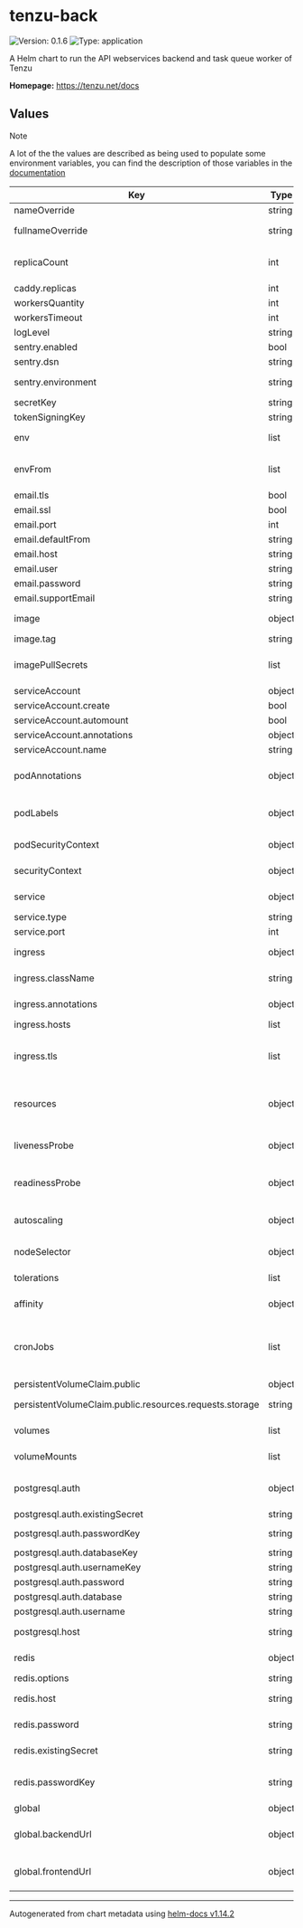 # tenzu-back

![Version: 0.1.6](https://img.shields.io/badge/Version-0.1.6-informational?style=flat-square)  ![Type: application](https://img.shields.io/badge/Type-application-informational?style=flat-square)

A Helm chart to run the API webservices backend and task queue worker of Tenzu

**Homepage:** <https://tenzu.net/docs>

## Values

> [!NOTE]
> A lot of the the values are described as being used to populate some environment variables,
> you can find the description of those variables in the [documentation](https://tenzu.net/docs/configuration#configure-tenzu-backend)

| Key | Type | Default | Description |
|-----|------|---------|-------------|
| nameOverride | string | will use .Chart.Name | Used by name template: to fill the app.kubernetes.io/name label |
| fullnameOverride | string | will use .Release.Name suffixed with name template, if .Release.Name does not already contains it | Used by fullname template: to fill the name of all created kubernetes component |
| replicaCount | int | `1` | number of pod replicas for the api backend and the worker service if not using autoscaling see: https://kubernetes.io/docs/concepts/workloads/controllers/replicaset/ |
| caddy.replicas | int | `1` |  |
| workersQuantity | int | `1` | number workers started by gunicorn |
| workersTimeout | int | `120` | timeout of workers used by gunicorn |
| logLevel | string | `"warning"` | level of log produced by gunicorn |
| sentry.enabled | bool | `false` | Whether to set the environment variable expected by the error tracker |
| sentry.dsn | string | `nil` | Used to populate SENTRY_DSN |
| sentry.environment | string | `nil` | Used to populate SENTRY_ENVIRONMENT, SENTRY_RELEASE will be set using the image.tag value |
| secretKey | string | `nil` | Used to populate `TENZU_SECRET_KEY` |
| tokenSigningKey | string | `nil` | Used to populate `TENZU_TOKENS__SIGNING_KEY` |
| env | list | `[]` | additionnal environment variable to set on every jobs and on the backend and task queue Deployment objects. |
| envFrom | list | `[]` | additionnal environment variable to set on every jobs and on the backend and task queue Deployment objects, fecthed from a seceret or config map |
| email.tls | bool | `true` | Used to populate `TENZU_EMAIL__EMAIL_USE_TLS` |
| email.ssl | bool | `false` | Used to populate `TENZU_EMAIL__EMAIL_USE_SSL` |
| email.port | int | `547` | Used to populate `TENZU_EMAIL__EMAIL_PORT` |
| email.defaultFrom | string | `nil` | Used to populate `TENZU_EMAIL__DEFAULT_FROM_EMAIL` |
| email.host | string | `nil` | Used to populate `TENZU_EMAIL__EMAIL_HOST` |
| email.user | string | `nil` | Used to populate `TENZU_EMAIL__EMAIL_HOST_USER` |
| email.password | string | `nil` | Used to populate `TENZU_EMAIL__EMAIL_HOST_PASSWORD` |
| email.supportEmail | string | `nil` | Used to populate `TENZU_SUPPORT_EMAIL` |
| image | object | `{"pullPolicy":"IfNotPresent","repository":"ghcr.io/biru-scop/tenzu-back","tag":"latest"}` | Image to use for the application see: https://kubernetes.io/docs/concepts/containers/images/ |
| image.tag | string | `"latest"` | Overrides the image tag |
| imagePullSecrets | list | `nil` | List of secrets needed to pull an image from a private repository see: https://kubernetes.io/docs/tasks/configure-pod-container/pull-image-private-registry/ |
| serviceAccount | object | `{"annotations":{},"automount":true,"create":true,"name":""}` | service account properties |
| serviceAccount.create | bool | `true` | Specifies whether a service account should be created |
| serviceAccount.automount | bool | `true` | Automatically mount a ServiceAccount's API credentials |
| serviceAccount.annotations | object | `{}` | Annotations to add to the service account |
| serviceAccount.name | string | If create is true, a name is generated using the fullname template, else it will be set to "default" | The name of the service account to use. |
| podAnnotations | object | `{}` | Extra annotation to put on backend and task queue Deployment objects see: https://kubernetes.io/docs/concepts/overview/working-with-objects/annotations/ |
| podLabels | object | `{}` | Extra labels to put on backend and task queue Deployment objects see: https://kubernetes.io/docs/concepts/overview/working-with-objects/labels/ |
| podSecurityContext | object | `{}` | definition of the pod level securityContext on backend and task queue Deployment objects |
| securityContext | object | `{}` | definition of the container level securityContext on backend and task queue Deployment objects |
| service | object | `{"port":8000,"type":"ClusterIP"}` | see: https://kubernetes.io/docs/concepts/services-networking/service/ |
| service.type | string | `"ClusterIP"` | service type defined for the backend and the reverse proxy |
| service.port | int | `8000` | service port to access the backend |
| ingress | object | `{"annotations":{},"className":"","enabled":false,"hosts":[],"tls":[]}` | properties used to define an Ingress see: https://kubernetes.io/docs/concepts/services-networking/ingress/ |
| ingress.className | string | `""` | will be used to set ingressClassName and "kubernetes.io/ingress.class" annotation depending on k8s version |
| ingress.annotations | object | Will set kubernetes.io/ingress.class to ingress.className if needed | ingress annotations, can be "kubernetes.io/ingress.class", "kubernetes.io/tls-acme", "cert-manager.io/cluster-issuer", etc. |
| ingress.hosts | list | `[]` | list of the hosts that will be exposed |
| ingress.tls | list | `[]` | Expect values in format {secretName: "", hosts: []}, If one of the domain in `ingress.hosts` is also defined as `global.backendUrl/frontendUrl.host` You must take care to define tls for it if you also set `global.backendUrl/frontendUrl.scheme` to "https" |
| resources | object | `{}` | container's resources definition set on every jobs and on the backend and task queue Deployment objects, If you want to set it, use the following format: `{limits: {cpu: 100m, memory: 128Mi}, requests: cpu: 100m, memory: 128Mi}}` |
| livenessProbe | object | `{"httpGet":{"path":"/api/v1/healthcheck","port":8000}}` | livenessProbe for the container of the backend service see: https://kubernetes.io/docs/tasks/configure-pod-container/configure-liveness-readiness-startup-probes/ |
| readinessProbe | object | `{"httpGet":{"path":"/api/v1/healthcheck","port":8000}}` | readinessProbe for the container of the backend service see: https://kubernetes.io/docs/tasks/configure-pod-container/configure-liveness-readiness-startup-probes/ |
| autoscaling | object | `{"enabled":false,"maxReplicas":100,"minReplicas":1,"targetCPUUtilizationPercentage":80,"targetMemoryUtilizationPercentage":80}` | Whether to define a HorizontalPodAutoscaler with the following scaling properties on cpu and memory consumption see: https://kubernetes.io/docs/concepts/workloads/autoscaling/ |
| nodeSelector | object | `{}` | nodeSelector pod property for the backend and task queue Deployment objects |
| tolerations | list | `[]` | tolerations pod property for the backend and task queue Deployment objects |
| affinity | object | `{}` | affinity pod property for the backend and task queue Deployment objects |
| cronJobs | list | `[]` | list of object in format {name: string, schedule: string, command: string[]} schedule and command should be set to the format expected by CronJob (see: https://kubernetes.io/docs/concepts/workloads/controllers/cron-jobs/) |
| persistentVolumeClaim.public | object | `{"accessModes":["ReadWriteMany"],"resources":{"requests":{"storage":"10Gi"}}}` | Spec of the PersistentVolumeClaim used by the volume for public files |
| persistentVolumeClaim.public.resources.requests.storage | string | `"10Gi"` | Storage size for the PersistentVolumeClaim used by the volume for public files, change the capacity to what you need |
| volumes | list | `[]` | Additional volumes for the backend and task queue Deployment objects |
| volumeMounts | list | `[]` | Additional volumeMounts for the backend and task queue Deployment objects |
| postgresql.auth | object | `{"database":null,"databaseKey":null,"existingSecret":null,"password":null,"passwordKey":null,"username":null,"usernameKey":null}` | To configure the postgresql connexion you can use an existing secret, direct values or a mix of both Only use one method for each expected value |
| postgresql.auth.existingSecret | string | `nil` | existing secret where all necessary value can be found |
| postgresql.auth.passwordKey | string | `nil` | key to access value in existingSecret, used to populate `TENZU_DB__PASSWORD` |
| postgresql.auth.databaseKey | string | `nil` | key to access value in existingSecret, used to populate `TENZU_DB__NAME` |
| postgresql.auth.usernameKey | string | `nil` | key to access value in existingSecret, used to populate `TENZU_DB__USER` |
| postgresql.auth.password | string | `nil` | password value, used to populate `TENZU_DB__PASSWORD` |
| postgresql.auth.database | string | `nil` | database name value, used to populate `TENZU_DB__NAME` |
| postgresql.auth.username | string | `nil` | username value, used to populate `TENZU_DB__USER` |
| postgresql.host | string | `nil` | Used to populate `TENZU_DB__HOST` It can be something like tenzu-postgres.$NAMESPACE.svc.cluster.local |
| redis | object | `{"existingSecret":null,"host":null,"options":"{\"health_check_interval\": 5}","password":null,"passwordKey":null}` | Specify redis configuration, password can be given directly or through a secret |
| redis.options | string | `"{\"health_check_interval\": 5}"` | Used to populate `TENZU_EVENTS__REDIS_OPTIONS` |
| redis.host | string | `nil` | Used to populate `TENZU_EVENTS__REDIS_HOST` It can be something like "tenzu-redis-headless.$NAMESPACE.svc.cluster.local" |
| redis.password | string | `nil` | Used to populate `TENZU_EVENTS__REDIS_PASSWORD` using the passed value directly |
| redis.existingSecret | string | `nil` | Used to populate `TENZU_EVENTS__REDIS_PASSWORD` If you want to use an existing secret for the password instead |
| redis.passwordKey | string | `nil` | Used to populate `TENZU_EVENTS__REDIS_PASSWORD` If you use redis.existingSecret, you must set this key to the corresponding value to use in the secret |
| global | object | `{"backendUrl":{"host":null,"scheme":"https"},"frontendUrl":{"host":null,"scheme":"https"}}` | global values to share properties among charts. |
| global.backendUrl | object | `{"host":null,"scheme":"https"}` | url used to serve the backend, will be used to set `TENZU_BACKEND_URL` If exposed via ingress, host should be the same as the ingress' and scheme must be coherent with ingress' tls |
| global.frontendUrl | object | `{"host":null,"scheme":"https"}` | url used to serve the frontend, will be used to set `TENZU_FRONTEND_URL` If exposed via ingress, host should be the same as the ingress' and scheme must be coherent with ingress' tls |

----------------------------------------------
Autogenerated from chart metadata using [helm-docs v1.14.2](https://github.com/norwoodj/helm-docs/releases/v1.14.2)